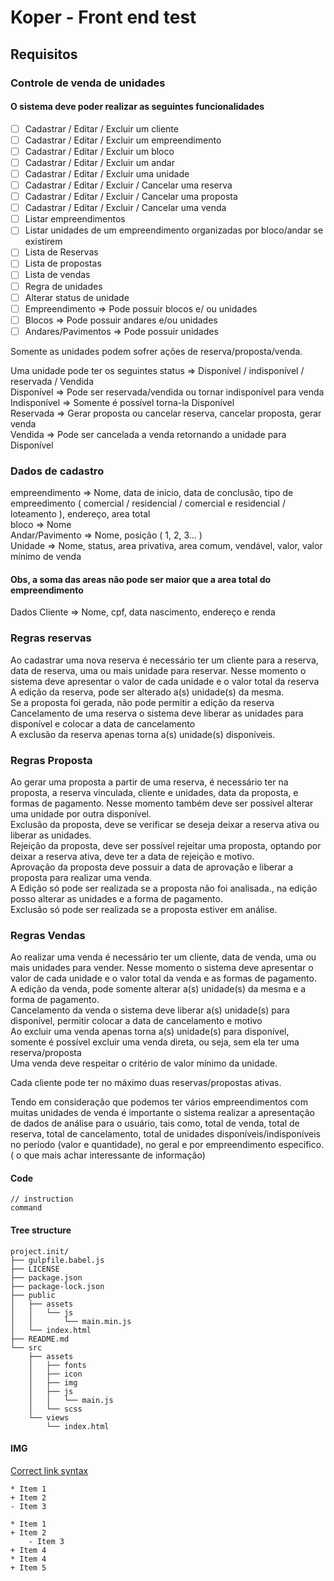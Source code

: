 
# Koper - Front end test

## Requisitos

### Controle de venda de unidades

#### O sistema deve poder realizar as seguintes funcionalidades

- [ ] Cadastrar / Editar / Excluir um cliente
- [ ] Cadastrar / Editar / Excluir um  empreendimento
- [ ] Cadastrar / Editar / Excluir um bloco
- [ ] Cadastrar / Editar / Excluir um andar
- [ ] Cadastrar / Editar / Excluir uma unidade
- [ ] Cadastrar / Editar / Excluir / Cancelar uma reserva
- [ ] Cadastrar / Editar / Excluir / Cancelar uma proposta
- [ ] Cadastrar / Editar / Excluir / Cancelar uma venda
- [ ] Listar empreendimentos
- [ ] Listar unidades de um empreendimento organizadas por bloco/andar se existirem
- [ ] Lista de Reservas
- [ ] Lista de propostas
- [ ] Lista de vendas
- [ ] Regra de unidades
- [ ] Alterar status de unidade
- [ ] Empreendimento => Pode possuir blocos e/ ou unidades
- [ ] Blocos => Pode possuir andares e/ou unidades
- [ ] Andares/Pavimentos => Pode possuir unidades

Somente as unidades podem sofrer ações de reserva/proposta/venda.

Uma unidade pode ter os seguintes status => Disponível / indisponível / reservada / Vendida<br>
Disponível => Pode ser reservada/vendida ou tornar indisponível para venda<br>
Indisponível =>  Somente é possível torna-la Disponível<br>
Reservada => Gerar proposta ou cancelar reserva, cancelar proposta, gerar venda<br>
Vendida => Pode ser cancelada a venda retornando a unidade para Disponível<br>

### Dados de cadastro

empreendimento => Nome, data de inicio, data de conclusão,  tipo de empreedimento ( comercial / residencial / comercial e residencial / loteamento ), endereço, area total<br>
bloco => Nome<br>
Andar/Pavimento => Nome, posição ( 1, 2, 3... )<br>
Unidade => Nome, status, area privativa, area comum, vendável, valor, valor mínimo de venda<br>

#### Obs, a soma das areas não pode ser maior que a area total do empreendimento

Dados Cliente => Nome, cpf, data nascimento, endereço e renda

### Regras reservas

Ao cadastrar uma nova reserva é necessário ter um cliente para a reserva, data de reserva, uma ou mais unidade para reservar. Nesse momento o sistema deve apresentar o valor de cada unidade e o valor total da reserva<br>
A edição da reserva, pode ser alterado a(s) unidade(s) da mesma.<br>
Se a proposta foi gerada, não pode permitir a edição da reserva<br>
Cancelamento de uma reserva o sistema deve liberar as unidades para disponível e colocar a data de cancelamento<br>
A exclusão da reserva apenas torna a(s) unidade(s) disponíveis.<br>

### Regras Proposta

Ao gerar uma proposta a partir de uma reserva, é necessário ter na proposta, a reserva vinculada, cliente e unidades, data da proposta, e formas de pagamento. Nesse momento também deve ser possível alterar uma unidade por outra disponível.<br>
Exclusão da proposta, deve se verificar se deseja deixar a reserva ativa ou liberar as unidades.<br>
Rejeição da proposta, deve ser possível rejeitar uma proposta, optando por deixar a reserva ativa, deve ter a data de rejeição e motivo.<br>
Aprovação da proposta deve possuir a data de aprovação e liberar a proposta para realizar uma venda.<br>
A Edição só pode ser realizada se a proposta não foi analisada., na edição posso alterar as unidades e a forma de pagamento.<br>
Exclusão só pode ser realizada se a proposta estiver em análise.<br>

### Regras Vendas

Ao realizar uma venda é necessário ter um cliente, data de venda, uma ou mais unidades para vender. Nesse momento o sistema deve apresentar o valor de cada unidade e o valor total da venda e as formas de pagamento.<br>
A edição da venda, pode  somente alterar a(s) unidade(s) da mesma e a forma de pagamento.<br>
Cancelamento da venda o sistema deve liberar a(s) unidade(s) para disponível, permitir colocar a data de cancelamento e motivo<br>
Ao excluir uma venda apenas torna a(s) unidade(s) para disponível, somente é possível excluir uma venda direta, ou seja, sem ela ter uma reserva/proposta<br>
Uma venda deve respeitar o critério de valor mínimo da unidade.<br>

Cada cliente pode ter no máximo duas reservas/propostas ativas.<br>

Tendo em consideração que podemos ter vários empreendimentos com muitas unidades de venda é importante o sistema realizar a apresentação de dados de análise para o usuário, tais como, total de venda, total de reserva, total de cancelamento, total de unidades disponíveis/indisponíveis  no período (valor e quantidade), no geral e por empreendimento específico.( o que mais achar interessante de informação)

#### Code

    // instruction
    command

#### Tree structure

    project.init/
    ├── gulpfile.babel.js
    ├── LICENSE
    ├── package.json
    ├── package-lock.json
    ├── public
    │   ├── assets
    │   │   └── js
    │   │       └── main.min.js
    │   └── index.html
    ├── README.md
    └── src
        ├── assets
        │   ├── fonts
        │   ├── icon
        │   ├── img
        │   ├── js
        │   │   └── main.js
        │   └── scss
        └── views
            └── index.html

#### IMG

[Correct link syntax](http://www.example.com/)

    * Item 1
    + Item 2
    - Item 3

    * Item 1
    + Item 2
        - Item 3
    + Item 4
    * Item 4
    + Item 5
